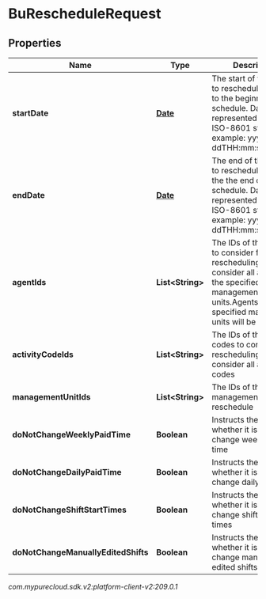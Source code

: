 # BuRescheduleRequest


## Properties

| Name | Type | Description | Notes |
| ------------ | ------------- | ------------- | ------------- |
| **startDate** | [**Date**](Date) | The start of the range to reschedule.  Defaults to the beginning of the schedule. Date time is represented as an ISO-8601 string. For example: yyyy-MM-ddTHH:mm:ss[.mmm]Z |  [optional] |
| **endDate** | [**Date**](Date) | The end of the range to reschedule.  Defaults the the end of the schedule. Date time is represented as an ISO-8601 string. For example: yyyy-MM-ddTHH:mm:ss[.mmm]Z |  [optional] |
| **agentIds** | **List&lt;String&gt;** | The IDs of the agents to consider for rescheduling.  Omit to consider all agents in the specified management units.Agents not in the specified management units will be ignored |  [optional] |
| **activityCodeIds** | **List&lt;String&gt;** | The IDs of the activity codes to consider for rescheduling.  Omit to consider all activity codes |  [optional] |
| **managementUnitIds** | **List&lt;String&gt;** | The IDs of the management units to reschedule |  |
| **doNotChangeWeeklyPaidTime** | **Boolean** | Instructs the scheduler whether it is allowed to change weekly paid time |  |
| **doNotChangeDailyPaidTime** | **Boolean** | Instructs the scheduler whether it is allowed to change daily paid time |  |
| **doNotChangeShiftStartTimes** | **Boolean** | Instructs the scheduler whether it is allowed to change shift start times |  |
| **doNotChangeManuallyEditedShifts** | **Boolean** | Instructs the scheduler whether it is allowed to change manually edited shifts |  |




_com.mypurecloud.sdk.v2:platform-client-v2:209.0.1_

